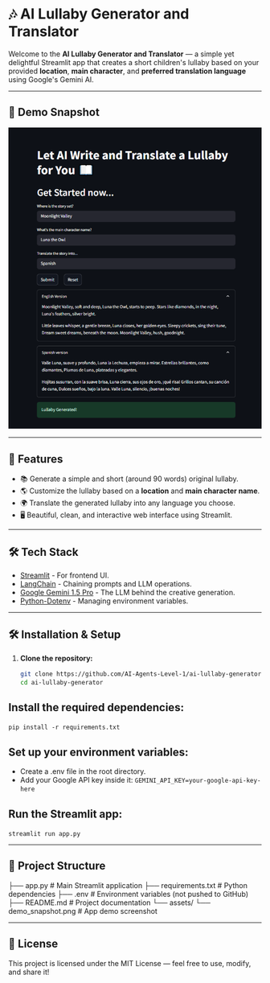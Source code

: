 # 🎶 AI Lullaby Generator and Translator

Welcome to the **AI Lullaby Generator and Translator** — a simple yet delightful Streamlit app that creates a short children's lullaby based on your provided **location**, **main character**, and **preferred translation language** using Google's Gemini AI.

---
## 📸 Demo Snapshot

![AI Lullaby Generator Screenshot](./assets/demo_snapshot.png)

---

## 🚀 Features

- 📚 Generate a simple and short (around 90 words) original lullaby.
- 🌎 Customize the lullaby based on a **location** and **main character name**.
- 🌍 Translate the generated lullaby into any language you choose.
- 🖥️ Beautiful, clean, and interactive web interface using Streamlit.

---

## 🛠️ Tech Stack

- [Streamlit](https://streamlit.io/) - For frontend UI.
- [LangChain](https://www.langchain.dev/) - Chaining prompts and LLM operations.
- [Google Gemini 1.5 Pro](https://ai.google.dev/) - The LLM behind the creative generation.
- [Python-Dotenv](https://pypi.org/project/python-dotenv/) - Managing environment variables.

---

## 🛠️ Installation & Setup

1. **Clone the repository:**
   ```bash
   git clone https://github.com/AI-Agents-Level-1/ai-lullaby-generator.git
   cd ai-lullaby-generator

## Install the required dependencies:
`pip install -r requirements.txt`

## Set up your environment variables:
- Create a .env file in the root directory.
- Add your Google API key inside it:
`GEMINI_API_KEY=your-google-api-key-here`

## Run the Streamlit app:
`streamlit run app.py`

---

## 📂 Project Structure

├── app.py                  # Main Streamlit application
├── requirements.txt         # Python dependencies
├── .env                     # Environment variables (not pushed to GitHub)
├── README.md                # Project documentation
└── assets/
    └── demo_snapshot.png    # App demo screenshot

---

## 📜 License
This project is licensed under the MIT License — feel free to use, modify, and share it!